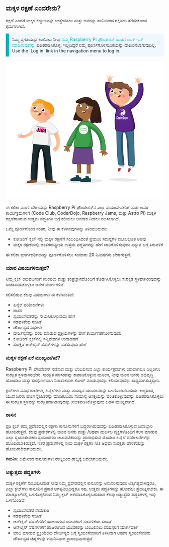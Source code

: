 ## ಮಕ್ಕಳ ರಕ್ಷಣೆ ಎಂದರೇನು?

ರಕ್ಷಣೆ ಎಂದರೆ ಮಕ್ಕಳ ಕಲ್ಯಾಣವನ್ನು ಉತ್ತೇಜಿಸಲು ಮತ್ತು ಅವರನ್ನು ಹಾನಿಯಿಂದ ರಕ್ಷಿಸಲು ತೆಗೆದುಕೊಂಡ ಕ್ರಮಗಳಾಗಿವೆ.

<p style="border-left: solid; border-width:10px; border-color: #0faeb0; background-color: aliceblue; padding: 10px;">
ನಿಮ್ಮ ಪ್ರಗತಿಯನ್ನು ಉಳಿಸಲು ನೀವು <span style="color: #0faeb0"> ನಿಮ್ಮ Raspberry Pi ಫೌಂಡೇಶನ್ ಖಾತೆಗೆ ಲಾಗ್ ಇನ್ ಮಾಡಿರುವುದನ್ನು</span> ಖಚಿತಪಡಿಸಿಕೊಳ್ಳಿ, ಇಲ್ಲದಿದ್ದರೆ ನಿಮ್ಮ ಪೂರ್ಣಗೊಳಿಸುವಿಕೆಯನ್ನು ದಾಖಲಿಸಲಾಗುವುದಿಲ್ಲ. Use the 'Log in' link in the navigation menu to log in.
</p>

![ಮೂವರು ಯುವಕರು ನಿಂತಿದ್ದಾರೆ.](images/3-RPF-Kids.png)

ಈ ಕಲಿಕಾ ಮಾರ್ಗದರ್ಶಿಯನ್ನು Raspberry Pi ಫೌಂಡೇಶನ್‌ನ ಎಲ್ಲಾ ಸ್ವಯಂಸೇವಕರಿಗೆ ಮತ್ತು ಅವರ ಕಾರ್ಯಕ್ರಮಗಳಿಗೆ (Code Club, CoderDojo, Raspberry Jams, ಮತ್ತು Astro Pi) ಮಕ್ಕಳ ರಕ್ಷಣೆಗಾಗಿರುವ ಉತ್ತಮ ಪದ್ಧತಿಗಳ ಬಗ್ಗೆ ಕಲಿಯಲು ಅವಕಾಶ ನೀಡಲು ರಚಿಸಲಾಗಿದೆ.

ಒಮ್ಮೆ ಪೂರ್ಣಗೊಂಡ ನಂತರ, ನೀವು ಈ ಕೆಳಗಿನವುಗಳನ್ನು ತಿಳಿಯಬಹುದು:

* ಕೋಡಿಂಗ್ ಕ್ಲಬ್ ನಲ್ಲಿ ಮಕ್ಕಳ ರಕ್ಷಣೆಗೆ ಸಂಬಂಧಿಸಿದಂತೆ ಪ್ರಮುಖ ಸಮಸ್ಯೆಗಳ ಮೂಲಭೂತ ಅರಿವು
* ಮಕ್ಕಳ ರಕ್ಷಣೆಯಲ್ಲಿ ಅಂತರರಾಷ್ಟ್ರೀಯ ಉತ್ತಮ ಪದ್ಧತಿಗಳನ್ನು ಹೇಗೆ ಜಾರಿಗೊಳಿಸುವುದು ಎನ್ನುವ ಬಗ್ಗೆ ತಿಳುವಳಿಕೆ

ಈ ಕಲಿಕಾ ಮಾರ್ಗದರ್ಶಿಯನ್ನು ಪೂರ್ಣಗೊಳಿಸಲು ಸುಮಾರು 20 ನಿಮಿಷಗಳು ಬೇಕಾಗುತ್ತವೆ.

### ಯಾವ ವಿಷಯಗಳಿರುತ್ತವೆ?

ನಿಮ್ಮ ಕ್ಲಬ್ ಯುವಜನರಿಗೆ ಕಲಿಯಲು ಮತ್ತು ತಂತ್ರಜ್ಞಾನದೊಂದಿಗೆ ತೊಡಗಿಸಿಕೊಳ್ಳಲು ಸುರಕ್ಷಿತ ಸ್ಥಳವಾಗಿರುವುದನ್ನು ಖಚಿತಪಡಿಸಿಕೊಳ್ಳಲು ಅನೇಕ ಮಾರ್ಗಗಳಿವೆ.

ಕಲಿಸಲಿರುವ ಕೆಲವು ವಿಷಯಗಳು ಈ ಕೆಳಗಿನಂತಿವೆ:

* ಹಿನ್ನೆಲೆ ಪರಿಶೀಲನೆಗಳು
* ಶಾಸನ
* ಸ್ವಯಂಸೇವಕರನ್ನು ನೇಮಿಸಿಕೊಳ್ಳುವುದು ಹೇಗೆ
* ನಡವಳಿಕೆಯ ಸಂಹಿತೆ
* ದೌರ್ಜನ್ಯದ ವಿಧಗಳು
* ದೌರ್ಜನ್ಯವನ್ನು ವರದಿ ಮಾಡುವ ಪ್ರಕ್ರಿಯೆಗಳನ್ನು ಹೇಗೆ ಕಾರ್ಯಗತಗೊಳಿಸುವುದು
* ಕೋಡಿಂಗ್ ಕ್ಲಬ್‌ನಲ್ಲಿ ಸನ್ನಿವೇಶಗಳ ಉದಾಹರಣೆ
* ಸುರಕ್ಷಿತ ಆನ್‌ಲೈನ್ ಸೆಷನ್‌ಗಳನ್ನು ನಡೆಸುವುದು ಹೇಗೆ

### ಮಕ್ಕಳ ರಕ್ಷಣೆ ಏಕೆ ಮುಖ್ಯವಾಗಿದೆ?

Raspberry Pi ಫೌಂಡೇಶನ್ ನಡೆಸುವ ಮತ್ತು ಬೆಂಬಲಿಸುವ ಎಲ್ಲಾ ಕಾರ್ಯಕ್ರಮಗಳು ಯಾವಾಗಲೂ ಎಲ್ಲರಿಗೂ ಸುರಕ್ಷಿತ ಸ್ಥಳವಾಗಿರಬೇಕು. ಸುರಕ್ಷಿತ ಪರಿಸರವನ್ನು ಕಾಪಾಡಿಕೊಳ್ಳುವ ಮೂಲಕ, ನೀವು ಯುವ ಜನರು ಅಭಿವೃದ್ಧಿ ಹೊಂದಲು ಮತ್ತು ಸಂಪೂರ್ಣವಾಗಿ ನಿರಾತಂಕವಾಗಿ ಕೋಡ್ ಮಾಡುವುದನ್ನು ಕಲಿಯುವುದನ್ನು ಸಾಧ್ಯವಾಗಿಸುತ್ತಿದ್ದೀರಿ.

ಕ್ಲಬ್‌ಗಳು ವಿವಿಧ ಶಾಲೆಗಳು, ಹಿನ್ನೆಲೆಗಳು ಮತ್ತು ವಯಸ್ಸಿನ ಯುವಜನರನ್ನು ಒಳಗೊಂಡಿರಬಹುದು. ಆದ್ದರಿಂದ, ಯುವ ಜನರು ಹೊಸ ಸ್ನೇಹಿತರನ್ನು ಮಾಡಿಕೊಂಡು ಸಾಮಾನ್ಯ ಆಸಕ್ತಿಯನ್ನು ಹಂಚಿಕೊಳ್ಳುವುದನ್ನು ಖಚಿತಪಡಿಸಿಕೊಳ್ಳಲು ಈ ಸುರಕ್ಷಿತ ಸ್ಥಳವನ್ನು ಸುರಕ್ಷಿತವಾಗಿಡುವುದನ್ನು ಖಚಿತಪಡಿಸಿಕೊಳ್ಳುವುದು ಬಹಳ ಮುಖ್ಯವಾಗಿದೆ.

### ಶಾಸನ

ಪ್ರತಿ ಕ್ಲಬ್ ತಮ್ಮ ಪ್ರದೇಶದಲ್ಲಿನ ರಕ್ಷಣಾ ಕಾನೂನುಗಳಿಗೆ ಬದ್ಧರಾಗಿರುವುದನ್ನು ಖಚಿತಪಡಿಸಿಕೊಳ್ಳುವ ಜವಾಬ್ದಾರಿ ಹೊಂದಿರುತ್ತವೆ. ಕೆಲವು ಪ್ರದೇಶಗಳಲ್ಲಿ ಯುವ ಜನರು ಮತ್ತು /ಅಥವಾ ದುರ್ಬಲ ವ್ಯಕ್ತಿಗಳೊಂದಿಗೆ ಕೆಲಸ ಮಾಡುವ ಎಲ್ಲಾ ಸ್ವಯಂಸೇವಕರು ಸ್ವಯಂಸೇವಾ ಚಟುವಟಿಕೆಯನ್ನು ಪ್ರಾರಂಭಿಸುವ ಮೊದಲು ಹಿನ್ನೆಲೆ ಪರಿಶೀಲನೆಗಳನ್ನು ಹೊಂದಿರಬೇಕಿರುತ್ತದೆ. ಇತರ ಪ್ರದೇಶಗಳಲ್ಲಿ ನೀವು ಮಕ್ಕಳ ರಕ್ಷಣಾ ನೀತಿ ಅಥವಾ ಸುರಕ್ಷತಾ ಹೇಳಿಕೆಯನ್ನು ಹೊಂದಿರಬೇಕಾಗಬಹುದು.

**ಗಮನಿಸಿ**: ಅಮೆರಿಕದ ಕಾನೂನುಗಳು ರಾಜ್ಯದಿಂದ ರಾಜ್ಯಕ್ಕೆ ಬದಲಾಗಬಹುದು.

### ಅತ್ಯುತ್ತಮ ಪದ್ಧತಿಗಳು

ಮಕ್ಕಳ ರಕ್ಷಣೆಗೆ ಸಂಬಂಧಿಸಿದಂತೆ ನೀವು ನಿಮ್ಮ ಪ್ರದೇಶದಲ್ಲಿನ ಕಾನೂನನ್ನು ಅನುಸರಿಸುವುದು ಅತ್ಯಗತ್ಯವಾಗಿದ್ದರೂ, ಎಲ್ಲಾ ಕ್ಲಬ್‌ಗಳು ಕಾನೂನಿನ ಪ್ರಕಾರ ಅಗತ್ಯವಿಲ್ಲದಿದ್ದರೂ ಸಹ, ಉತ್ತಮ ಪದ್ಧತಿಗಳನ್ನು ಹೊಂದಲು ಪ್ರಯತ್ನಿಸಬೇಕು. ಈ ಮಾಡ್ಯೂಲ್‌ನಲ್ಲಿ ಒಳಗೊಳ್ಳಲಿರುವ ನಿಮ್ಮ ಕ್ಲಬ್ ಅಳವಡಿಸಿಕೊಳ್ಳಬಹುದಾದ ಕೆಲವು ಅತ್ಯುತ್ತಮ ಪದ್ಧತಿಗಳಲ್ಲಿ ಇವು ಒಳಗೊಂಡಿವೆ:

* ಸ್ವಯಂಸೇವಕರ ನೇಮಕಾತಿ
* ನಡವಳಿಕೆಯ ಸಂಹಿತೆ
* ಆನ್‌ಲೈನ್‌ ಸೆಷನ್‌ಗಳಿಗೆ ಹಾಜರಾಗುವ ಯುವಕರಿಗೆ ನಡವಳಿಕೆಯ ಸಂಹಿತೆ
* ಆನ್‌ಲೈನ್‌ ಸೆಷನ್‌ಗಳಿಗೆ ಹಾಜರಾಗುವ ಯುವಕರನ್ನು ಬೆಂಬಲಿಸಲು ವಯಸ್ಕರಿಗೆ ಮಾರ್ಗದರ್ಶಿ
* ವರದಿ ಮಾಡುವ ಪ್ರಕ್ರಿಯೆಯು ದೌರ್ಜನ್ಯದ ಬಗ್ಗೆ ಸ್ವಯಂಸೇವಕರಿಗೆ ತಿಳಿಸಿದಾಗ ಅಥವಾ ಸ್ವಯಂಸೇವಕರು ದೌರ್ಜನ್ಯದ ಚಿಹ್ನೆಗಳನ್ನು ಗಮನಿಸಿದಾಗ ಪ್ರಾರಂಭವಾಗುತ್ತದೆ
